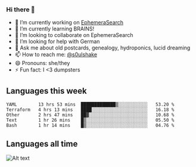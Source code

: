 ### Hi there 👋

<!--
**soulshake/soulshake** is a ✨ _special_ ✨ repository because its `README.md` (this file) appears on your GitHub profile.

Here are some ideas to get you started:

- 🔭 I’m currently working on ...
- 🌱 I’m currently learning ...
- 👯 I’m looking to collaborate on ...
- 🤔 I’m looking for help with ...
- 💬 Ask me about ...
- 📫 How to reach me: ...
- 😄 Pronouns: ...
- ⚡ Fun fact: ...
-->


- 🔭 I’m currently working on [EphemeraSearch](https://www.ephemerasearch.com/)
- 🌱 I’m currently learning BRAINS!
- 👯 I’m looking to collaborate on EphemeraSearch
- 🤔 I’m looking for help with German
- 💬 Ask me about old postcards, genealogy, hydroponics, lucid dreaming
- 📫 How to reach me: [@s0ulshake](https://twitter.com/soulshake)
- 😄 Pronouns: she/they
- ⚡ Fun fact: I <3 dumpsters

## Languages this week

<!--START_SECTION:waka-->
```text
YAML        13 hrs 53 mins  █████████████▒░░░░░░░░░░░   53.20 % 
Terraform   4 hrs 13 mins   ████░░░░░░░░░░░░░░░░░░░░░   16.18 % 
Other       2 hrs 47 mins   ██▓░░░░░░░░░░░░░░░░░░░░░░   10.68 % 
Text        1 hr 26 mins    █▒░░░░░░░░░░░░░░░░░░░░░░░   05.50 % 
Bash        1 hr 14 mins    █▒░░░░░░░░░░░░░░░░░░░░░░░   04.76 % 
```
<!--END_SECTION:waka-->

## Languages all time
![Alt text](https://wakatime.com/share/@aj/6aa10b67-a5e9-4fb1-acaf-8692f4385172.svg)
